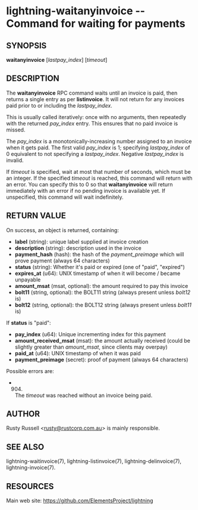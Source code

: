 lightning-waitanyinvoice -- Command for waiting for payments
============================================================

SYNOPSIS
--------

**waitanyinvoice** [*lastpay\_index*] [*timeout*]

DESCRIPTION
-----------

The **waitanyinvoice** RPC command waits until an invoice is paid, then
returns a single entry as per **listinvoice**. It will not return for
any invoices paid prior to or including the *lastpay\_index*.

This is usually called iteratively: once with no arguments, then
repeatedly with the returned *pay\_index* entry. This ensures that no
paid invoice is missed.

The *pay\_index* is a monotonically-increasing number assigned to an
invoice when it gets paid. The first valid *pay\_index* is 1; specifying
*lastpay\_index* of 0 equivalent to not specifying a *lastpay\_index*.
Negative *lastpay\_index* is invalid.

If *timeout* is specified, wait at most that number of seconds, which
must be an integer.
If the specified *timeout* is reached, this command will return with an
error.
You can specify this to 0 so that **waitanyinvoice** will return
immediately with an error if no pending invoice is available yet.
If unspecified, this command will wait indefinitely.

RETURN VALUE
------------

[comment]: # (GENERATE-FROM-SCHEMA-START)
On success, an object is returned, containing:

- **label** (string): unique label supplied at invoice creation
- **description** (string): description used in the invoice
- **payment\_hash** (hash): the hash of the *payment\_preimage* which will prove payment (always 64 characters)
- **status** (string): Whether it's paid or expired (one of "paid", "expired")
- **expires\_at** (u64): UNIX timestamp of when it will become / became unpayable
- **amount\_msat** (msat, optional): the amount required to pay this invoice
- **bolt11** (string, optional): the BOLT11 string (always present unless *bolt12* is)
- **bolt12** (string, optional): the BOLT12 string (always present unless *bolt11* is)

If **status** is "paid":

  - **pay\_index** (u64): Unique incrementing index for this payment
  - **amount\_received\_msat** (msat): the amount actually received (could be slightly greater than *amount\_msat*, since clients may overpay)
  - **paid\_at** (u64): UNIX timestamp of when it was paid
  - **payment\_preimage** (secret): proof of payment (always 64 characters)

[comment]: # (GENERATE-FROM-SCHEMA-END)

Possible errors are:

* 904.
  The *timeout* was reached without an invoice being paid.

AUTHOR
------

Rusty Russell <<rusty@rustcorp.com.au>> is mainly responsible.

SEE ALSO
--------

lightning-waitinvoice(7), lightning-listinvoice(7),
lightning-delinvoice(7), lightning-invoice(7).

RESOURCES
---------

Main web site: <https://github.com/ElementsProject/lightning>

[comment]: # ( SHA256STAMP:846510edabc52b21c0ae6482a49e373ebe7feeb4697b6a6f48d85b30351086f2)
